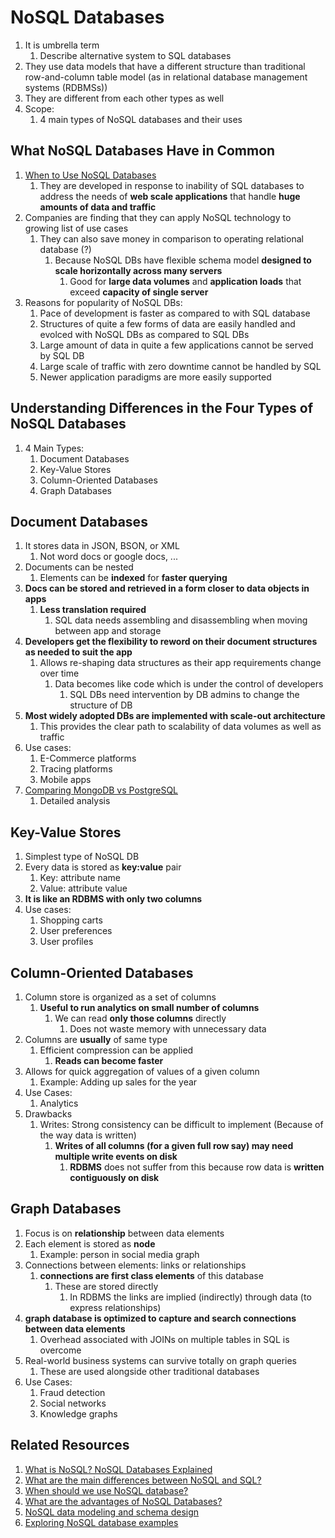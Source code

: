 # NoSQL Databases #
1. It is umbrella term
	1. Describe alternative system to SQL databases
2. They use data models that have a different structure than traditional row-and-column table model (as in relational database management systems (RDBMSs))
3. They are different from each other types as well
4. Scope:
	1. 4 main types of NoSQL databases and their uses

## What NoSQL Databases Have in Common ##
1. [When to Use NoSQL Databases](https://www.mongodb.com/scale/when-to-use-nosql-database)
	1. They are developed in response to inability of SQL databases to address the needs of **web scale applications** that handle **huge amounts of data and traffic**
2. Companies are finding that they can apply NoSQL technology to growing list of use cases
	1. They can also save money in comparison to operating relational database (?)
		1. Because NoSQL DBs have flexible schema model **designed to scale horizontally across many servers**
			1. Good for **large data volumes** and **application loads** that exceed **capacity of single server**
3. Reasons for popularity of NoSQL DBs:
	1. Pace of development is faster as compared to with SQL database
	2. Structures of quite a few forms of data are easily handled and evolced with NoSQL DBs as compared to SQL DBs
	3. Large amount of data in quite a few applications cannot be served by SQL DB
	4. Large scale of traffic with zero downtime cannot be handled by SQL
	5. Newer application paradigms are more easily supported

## Understanding Differences in the Four Types of NoSQL Databases ##
1. 4 Main Types:
	1. Document Databases
	2. Key-Value Stores
	3. Column-Oriented Databases
	4. Graph Databases

## Document Databases ##
1. It stores data in JSON, BSON, or XML
	1. Not word docs or google docs, ...
2. Documents can be nested
	1. Elements can be **indexed** for **faster querying**
3. **Docs can be stored and retrieved in a form closer to data objects in apps**
	1. **Less translation required**
		1. SQL data needs assembling and disassembling when moving between app and storage
4. **Developers get the flexibility to reword on their document structures as needed to suit the app**
	1. Allows re-shaping data structures as their app requirements change over time
		1. Data becomes like code which is under the control of developers
			1. SQL DBs need intervention by DB admins to change the structure of DB
5. **Most widely adopted DBs are implemented with scale-out architecture**
	1. This provides the clear path to scalability of data volumes as well as traffic
6. Use cases:
	1. E-Commerce platforms
	2. Tracing platforms
	3. Mobile apps
7. [Comparing MongoDB vs PostgreSQL](https://www.mongodb.com/compare/mongodb-postgresql)
	1. Detailed analysis

## Key-Value Stores ##
1. Simplest type of NoSQL DB
2. Every data is stored as **key:value** pair
	1. Key: attribute name
	2. Value: attribute value
3. **It is like an RDBMS with only two columns**
4. Use cases:
	1. Shopping carts
	2. User preferences
	3. User profiles

## Column-Oriented Databases ##
1. Column store is organized as a set of columns
	1. **Useful to run analytics on small number of columns**
		1. We can read **only those columns** directly
			1. Does not waste memory with unnecessary data
2. Columns are **usually** of same type
	1. Efficient compression can be applied
		1. **Reads can become faster**
3. Allows for quick aggregation of values of a given column
	1. Example: Adding up sales for the year
4. Use Cases:
	1. Analytics
5. Drawbacks
	1. Writes: Strong consistency can be difficult to implement (Because of the way data is written)
		1. **Writes of all columns (for a given full row say) may need multiple write events on disk**
			1. **RDBMS** does not suffer from this because row data is **written contiguously on disk**

## Graph Databases ##
1. Focus is on **relationship** between data elements
2. Each element is stored as **node**
	1. Example: person in social media graph
3. Connections between elements: links or relationships
	1. **connections are first class elements** of this database
		1. These are stored directly
			1. In RDBMS the links are implied (indirectly) through data (to express relationships)
4. **graph database is optimized to capture and search connections between data elements**
	1. Overhead associated with JOINs on multiple tables in SQL is overcome
5. Real-world business systems can survive totally on graph queries
	1. These are used alongside other traditional databases
6. Use Cases:
	1. Fraud detection
	2. Social networks
	3. Knowledge graphs

## Related Resources ##
1. [What is NoSQL? NoSQL Databases Explained](https://www.mongodb.com/nosql-explained)
2. [What are the main differences between NoSQL and SQL?](https://www.mongodb.com/nosql-explained/nosql-vs-sql)
3. [When should we use NoSQL database?](https://www.mongodb.com/nosql-explained/when-to-use-nosql)
4. [What are the advantages of NoSQL Databases?](https://www.mongodb.com/nosql-explained/advantages)
5. [NoSQL data modeling and schema design](https://www.mongodb.com/nosql-explained/data-modeling)
6. [Exploring NoSQL database examples](https://www.mongodb.com/nosql-explained/examples)